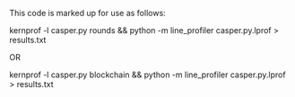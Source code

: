 
This code is marked up for use as follows:

kernprof -l casper.py rounds && python -m line_profiler casper.py.lprof > results.txt

OR

kernprof -l casper.py blockchain && python -m line_profiler casper.py.lprof > results.txt

